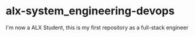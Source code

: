 # alx-system_engineering-devops

I'm now a ALX Student, this is my first repository as a full-stack engineer
